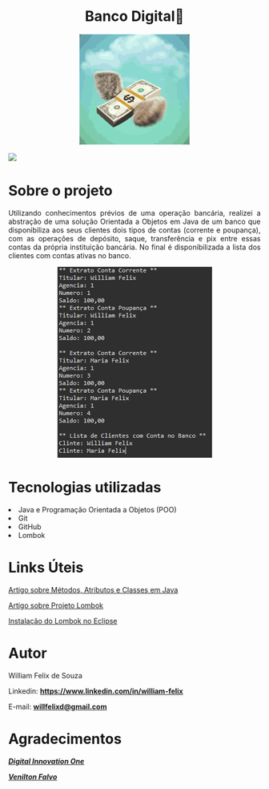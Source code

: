 <div>
  <h1 align="center">
    Banco Digital💸
  </h1>
</div>

  <p align="center">
  <img width="220" height="220" src="https://github.com/willfelixd/banco-digital-com-java-e-poo/blob/main/assets/money-cash.gif">
  </p>
  
  <a href="https://github.com/willfelixd/banco-digital-com-java-e-poo/blob/main/LICENSE" target="_blank"><img      src="https://img.shields.io/github/license/willfelixd/banco-digital-com-java-e-poo" 
  target="_blank"></a>

<h1>Sobre o projeto</h1>

  <p align="justify">
  Utilizando conhecimentos prévios de uma operação bancária, realizei a abstração de uma solução Orientada a Objetos em Java de um banco que disponibiliza aos seus clientes dois tipos de contas (corrente e poupança), com as operações de depósito, saque, transferência e pix entre essas contas da própria instituição bancária. No final é disponibilizada a lista dos clientes com contas ativas no banco.
  </p>
  
  <p align="center">
  <img width="309" height="381" src="https://github.com/willfelixd/banco-digital-com-java-e-poo/blob/main/assets/Console%20Image.png">
  </p>
                    
  

<h1>Tecnologias utilizadas</h1>

  <li>Java e Programação Orientada a Objetos (POO)</li>
  <li>Git</li>
  <li>GitHub</li>
  <li>Lombok</li>
  
<h1>Links Úteis</h1>
  
  <p align="justify"><a href="https://www.devmedia.com.br/metodos-atributos-e-classes-no-java/25404"
    class="externo">Artigo sobre Métodos, Atributos e Classes em Java</a>
  </p>
  <p align="justify"><a href="https://www.devmedia.com.br/uma-visao-sobre-o-projeto-lombok/28321"
    class="externo">Artigo sobre Projeto Lombok</a>
  </p>
  <p align="justify"><a href="https://projectlombok.org/setup/eclipse"
    class="externo">Instalação do Lombok no Eclipse</a>
  </p>
                    
<h1>Autor</h1>

  <p align="justify">
  William Felix de Souza
  </p>
  <p align="justify">
  Linkedin: <a href="https://www.linkedin.com/in/william-felix-018493186" class="externo"><strong>https://www.linkedin.com/in/william-felix</strong></a>
  </p>
  <p align="justify">
  E-mail: <a href="https://www.linkedin.com/in/william-felix-018493186" class="externo"><strong>willfelixd@gmail.com</strong></a>
  </p>
   
<h1>Agradecimentos</h1>

  <p align="justify">
  <a href="https://www.dio.me/" class="externo"><strong><em>Digital Innovation One</em></strong></a>
  </p>
  <p align="justify">
  <a href="https://github.com/falvojr" class="externo"><strong><em>Venilton Falvo</em></strong></a>
  </p>
